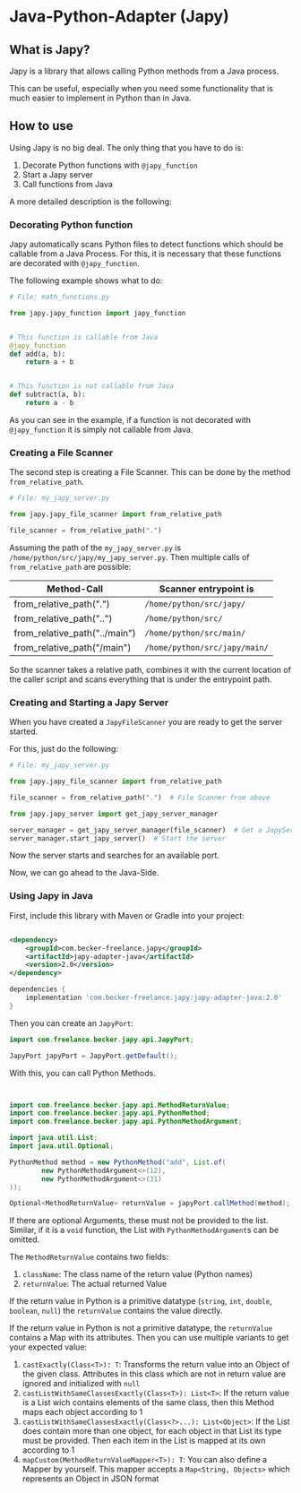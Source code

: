 # Java-Python-Adapter (Japy)

## What is Japy?

Japy is a library that allows calling Python methods from a Java process.

This can be useful, especially when you need some functionality that is much easier to implement in Python than in Java.

## How to use

Using Japy is no big deal. The only thing that you have to do is:

1. Decorate Python functions with `@japy_function`
2. Start a Japy server
3. Call functions from Java

A more detailed description is the following:

### Decorating Python function

Japy automatically scans Python files to detect functions which should be callable from a Java Process. For this, it is
necessary that these functions are decorated with `@japy_function`.

The following example shows what to do:

````python
# File: math_functions.py

from japy.japy_function import japy_function


# This function is callable from Java
@japy_function
def add(a, b):
    return a + b


# This function is not callable from Java
def subtract(a, b):
    return a - b
````

As you can see in the example, if a function is not decorated with `@japy_function` it is simply not callable from Java.

### Creating a File Scanner

The second step is creating a File Scanner. This can be done by the method `from_relative_path`.

````python
# File: my_japy_server.py

from japy.japy_file_scanner import from_relative_path

file_scanner = from_relative_path(".")
````

Assuming the path of the `my_japy_server.py` is `/home/python/src/japy/my_japy_server.py`. Then multiple calls
of `from_relative_path` are possible:

| Method-Call                   | Scanner entrypoint is         |
|-------------------------------|-------------------------------|
| from_relative_path(".")       | `/home/python/src/japy/`      |
| from_relative_path("..")      | `/home/python/src/`           |
| from_relative_path("../main") | `/home/python/src/main/`      |
| from_relative_path("/main")   | `/home/python/src/japy/main/` |

So the scanner takes a relative path, combines it with the current location of the caller script and scans everything
that is under the entrypoint path.

### Creating and Starting a Japy Server

When you have created a `JapyFileScanner` you are ready to get the server started.

For this, just do the following:

````python
# File: my_japy_server.py

from japy.japy_file_scanner import from_relative_path

file_scanner = from_relative_path(".")  # File Scanner from above

from japy.japy_server import get_japy_server_manager

server_manager = get_japy_server_manager(file_scanner)  # Get a JapyServerManager
server_manager.start_japy_server()  # Start the server
````

Now the server starts and searches for an available port.

Now, we can go ahead to the Java-Side.

### Using Japy in Java

First, include this library with Maven or Gradle into your project:

````xml

<dependency>
    <groupId>com.becker-freelance.japy</groupId>
    <artifactId>japy-adapter-java</artifactId>
    <version>2.0</version>
</dependency>
````

````groovy
dependencies {
    implementation 'com.becker-freelance.japy:japy-adapter-java:2.0'
}
````

Then you can create an `JapyPort`:

````java
import com.freelance.becker.japy.api.JapyPort;

JapyPort japyPort = JapyPort.getDefault();
````

With this, you can call Python Methods.

````java


import com.freelance.becker.japy.api.MethodReturnValue;
import com.freelance.becker.japy.api.PythonMethod;
import com.freelance.becker.japy.api.PythonMethodArgument;

import java.util.List;
import java.util.Optional;

PythonMethod method = new PythonMethod("add", List.of(
        new PythonMethodArgument<>(12),
        new PythonMethodArgument<>(31)
));

Optional<MethodReturnValue> returnValue = japyPort.callMethod(method);
````

If there are optional Arguments, these must not be provided to the list. Similar, if it is a `void` function, the List
with `PythonMethodArgument`s can be omitted.

The `MethodReturnValue` contains two fields:

1. `className`: The class name of the return value (Python names)
2. `returnValue`: The actual returned Value

If the return value in Python is a primitive datatype (`string`, `int`, `double`, `boolean`, `null`) the `returnValue`
contains the value directly.

If the return value in Python is not a primitive datatype, the `returnValue` contains a Map with its attributes. Then
you can use multiple variants to get your expected value:

1. `castExactly(Class<T>): T`: Transforms the return value into an Object of the given class. Attributes in this class
   which are not in return value are ignored and initialized with `null`
2. `castListWithSameClassesExactly(Class<T>): List<T>`: If the return value is a List wich contains elements of the same
   class, then this Method maps each object according to 1
3. `castListWithSameClassesExactly(Class<?>...): List<Object>`: If the List does contain more than one object, for each
   object in that List its type must be provided. Then each item in the List is mapped at its own according to 1
4. `mapCustom(MethodReturnValueMapper<T>): T`: You can also define a Mapper by yourself. This mapper accepts
   a `Map<String, Objects>` which represents an Object in JSON format


